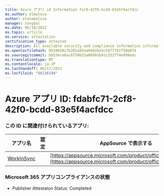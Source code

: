 ```yaml
---
title: Azure アプリ id Information for8-42f0-bcdd-83e5f4acfdcc
ms.author: elmalova
author: elenamalova
manager: tonybal
ms.date: 06/16/2022
ms.topic: article
ms.service: attestation
certification_type: attested
description: All available security and compliance information information for fdabfc71-2cf8-42f0-bcdd-83e5f4acfdcc.
ms.openlocfilehash: 9534010c7b202a92ea9492ba3c54ff761f50e876
ms.sourcegitcommit: bb53eca8ac8750b33a86501b91c332f74e998edc
ms.translationtype: MT
ms.contentlocale: ja-JP
ms.lasthandoff: 06/17/2022
ms.locfileid: "66136194"
---
```

# <a name="azure-app-id-fdabfc71-2cf8-42f0-bcdd-83e5f4acfdcc"></a>Azure アプリ ID: fdabfc71-2cf8-42f0-bcdd-83e5f4acfdcc


### <a name="apps-associated-with-this-id"></a>この ID に関連付けられているアプリ:
| **アプリ名** | **認定** | **AppSource で表示する** |
|--------------|---------------|-----------------------|
| [WorkInSync](../forward/WA200002974.md) |  | [https://appsource.microsoft.com/product/office/WA200002974](https://appsource.microsoft.com/product/office/WA200002974) |

### <a name="microsoft-365-app-compliance-status"></a>Microsoft 365 アプリコンプライアンスの状態
- Publisher Attestaton Status: Completed
